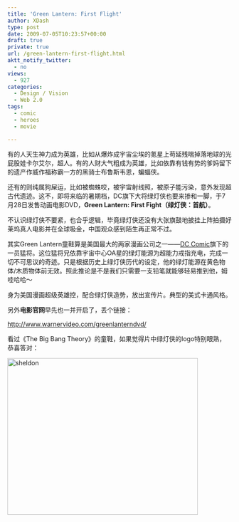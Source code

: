 ```yaml
---
title: 'Green Lantern: First Flight'
author: XDash
type: post
date: 2009-07-05T10:23:57+00:00
draft: true
private: true
url: /green-lantern-first-flight.html
aktt_notify_twitter:
  - no
views:
  - 927
categories:
  - Design / Vision
  - Web 2.0
tags:
  - comic
  - heroes
  - movie

---
```

有的人天生神力成为英雄，比如从爆炸成宇宙尘埃的氪星上苟延残喘掉落地球的光屁股娃卡尔艾尔，超人。有的人财大气粗成为英雄，比如依靠有钱有势的爹妈留下的遗产作威作福称霸一方的黑骑士布鲁斯韦恩，蝙蝠侠。

还有的则纯属狗屎运，比如被蜘蛛咬，被宇宙射线照，被原子能污染，意外发现超古代遗迹。这不，即将来临的暑期档，DC旗下大将绿灯侠也要来掺和一脚，于7月28日发售动画电影DVD，**Green Lantern: First Fight（绿灯侠：首航）**。

<!--more-->不认识绿灯侠不要紧，也合乎逻辑，毕竟绿灯侠还没有大张旗鼓地披挂上阵拍摄好莱坞真人电影并在全球吸金，中国观众感到陌生再正常不过。

其实Green Lantern童鞋算是美国最大的两家漫画公司之一——<a href="http://dccomics.com/dccomics/" target="_blank">DC Comic</a>旗下的一员猛将。这位猛将兄依靠宇宙中心OA星的绿灯能源为超能力戒指充电，完成一切不可思议的奇迹。只是根据历史上绿灯侠历代的设定，他的绿灯能源在黄色物体/木质物体前无效。照此推论是不是我们只需要一支铅笔就能够轻易推到他，姆哇哈哈～

身为美国漫画超级英雄控，配合绿灯侠造势，放出宣传片。典型的美式卡通风格。

另外**电影官网**早先也一并开启了，丢个链接：

<http://www.warnervideo.com/greenlanterndvd/>

看过《The Big Bang Theory》的童鞋，如果觉得片中绿灯侠的logo特别眼熟，恭喜答对：

<img loading="lazy" decoding="async" class="alignnone size-full wp-image-959" title="sheldon" src="http://www.fanbing.net/wp-content/uploads/2009/07/sheldon.jpg" alt="sheldon" width="428" height="352" srcset="http://xdash.one/wp-content/uploads/2009/07/sheldon.jpg 428w, http://xdash.one/wp-content/uploads/2009/07/sheldon-300x246.jpg 300w" sizes="(max-width: 428px) 100vw, 428px" />